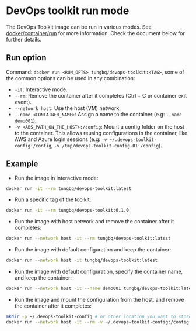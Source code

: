 # DevOps toolkit run mode

The DevOps Toolkit image can be run in various modes. See [docker/container/run](https://docs.docker.com/reference/cli/docker/container/run/) for more information. Check the document below for further details.

## Run option

Command: `docker run <RUN_OPTS> tungbq/devops-toolkit:<TAG>`, some of the common options can be used in any combination:

- `-it`: Interactive mode.
- `--rm`: Remove the container after it completes (Ctrl + C or container exit event).
- `--network host`: Use the host (VM) network.
- `--name <CONTAINER_NAME>`: Assign a name to the container (e.g: `--name demo001`).
- `-v <ABS_PATH_ON_THE_HOST>:/config`: Mount a config folder on the host to the container. This allows reusing configurations in the container, like AWS and Azure login sessions (e.g: `-v ~/.devops-toolkit-config:/config`, `-v /tmp/devops-toolkit-config-01:/config`).

## Example

- Run the image in interactive mode:

```bash
docker run -it --rm tungbq/devops-toolkit:latest
```

- Run a specific tag of the toolkit:

```bash
docker run -it --rm tungbq/devops-toolkit:0.1.0
```

- Run the image with host network and remove the container after it completes:

```bash
docker run --network host -it --rm tungbq/devops-toolkit:latest
```

- Run the image with default configuration and keep the container:

```bash
docker run --network host -it tungbq/devops-toolkit:latest
```

- Run the image with default configuration, specify the container name, and keep the container:

```bash
docker run --network host -it --name demo001 tungbq/devops-toolkit:latest
```

- Run the image and mount the configuration from the host, and remove the container after it completes:

```bash
mkdir -p ~/.devops-toolkit-config # or other location you want to store the configuration
docker run --network host -it --rm -v ~/.devops-toolkit-config:/config tungbq/devops-toolkit:latest
```
